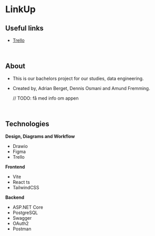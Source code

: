 # LinkUp

## Useful links

- [Trello](https://trello.com/w/delta95287504)

<br />

## About

- This is our bachelors project for our studies, data engineering.
- Created by, Adrian Berget, Dennis Osmani and Amund Fremming.

  // TODO: få med info om appen

<br />

## Technologies

**Design, Diagrams and Workflow**

- Drawio
- Figma
- Trello

**Frontend**

- Vite
- React ts
- TailwindCSS

**Backend**

- ASP.NET Core
- PostgreSQL
- Swagger
- OAuth2
- Postman
